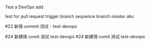 Test a DevOps add

test for pull request trigger
branch sequence
branch master
abc


#22 新得 commit 测试 - test-devops   

#24 新建得 comit 测试 test-devops
#24 新建得 comit 测试 test-devops
